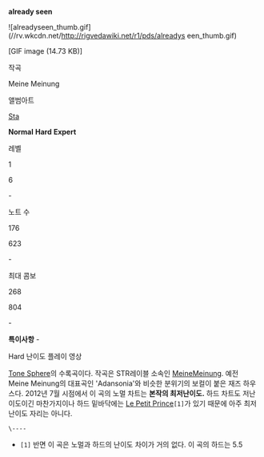 **already seen**

![alreadyseen_thumb.gif](//rv.wkcdn.net/http://rigvedawiki.net/r1/pds/alreadys
een_thumb.gif)

[GIF image (14.73 KB)]

작곡

Meine Meinung

앨범아트

[Sta](Sta.md)

**Normal**
**Hard**
**Expert**

레벨

1

6

\-

노트 수

176

623

\-

최대 콤보

268

804

\-

**특이사항**
\-

  

Hard 난이도 플레이 영상

[Tone Sphere](Tone%20Sphere.md)의 수록곡이다. 작곡은 STR레이블 소속인 [MeineMeinung](Meine%20Meinung.md). 예전 Meine Meinung의 대표곡인 'Adansonia'와 비슷한 분위기의
보컬이 붙은 재즈 하우스다. 2012년 7월 시점에서 이 곡의 노멀 차트는 **본작의 최저난이도.** 하드 차트도 저난이도이긴 마찬가지이나
하드 밑바닥에는 [Le Petit Prince](Le%20Petit%20Prince.md)`[1]`가 있기 때문에 아주 최저난이도
자리는 아니다.

`\----`

  * `[1]` 반면 이 곡은 노멀과 하드의 난이도 차이가 거의 없다. 이 곡의 하드는 5.5

